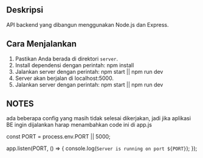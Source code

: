 ## Deskripsi

API backend yang dibangun menggunakan Node.js dan Express.

## Cara Menjalankan

1. Pastikan Anda berada di direktori `server`.
2. Install dependensi dengan perintah:
   npm install
3. Jalankan server dengan perintah:
   npm start || npm run dev
4. Server akan berjalan di localhost:5000.
5. Jalankan server dengan perintah:
   npm start || npm run dev

## NOTES

ada beberapa config yang masih tidak selesai dikerjakan, jadi jika aplikasi BE ingin dijalankan harap menambahkan code ini di app.js

const PORT = process.env.PORT || 5000;

app.listen(PORT, () => {
console.log(`Server is running on port ${PORT}`);
});
